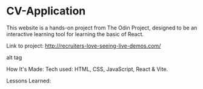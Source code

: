 # CV-Application

This website is a hands-on project from The Odin Project, designed to be an interactive learning tool for learning the basic of React.

Link to project: http://recruiters-love-seeing-live-demos.com/

alt tag

How It's Made:
Tech used: HTML, CSS, JavaScript, React & Vite.

Lessons Learned:
